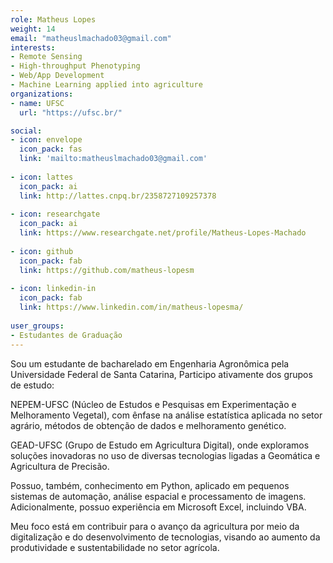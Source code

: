 ```yaml
---
role: Matheus Lopes 
weight: 14
email: "matheuslmachado03@gmail.com"
interests:
- Remote Sensing
- High-throughput Phenotyping
- Web/App Development
- Machine Learning applied into agriculture
organizations:
- name: UFSC
  url: "https://ufsc.br/"

social:
- icon: envelope
  icon_pack: fas
  link: 'mailto:matheuslmachado03@gmail.com'
  
- icon: lattes
  icon_pack: ai
  link: http://lattes.cnpq.br/2358727109257378
  
- icon: researchgate
  icon_pack: ai
  link: https://www.researchgate.net/profile/Matheus-Lopes-Machado
  
- icon: github
  icon_pack: fab
  link: https://github.com/matheus-lopesm
  
- icon: linkedin-in
  icon_pack: fab
  link: https://www.linkedin.com/in/matheus-lopesma/
  
user_groups:
- Estudantes de Graduação
---
```


Sou um estudante de bacharelado em Engenharia Agronômica pela Universidade
Federal de Santa Catarina, Participo ativamente dos grupos de estudo:

NEPEM-UFSC (Núcleo de Estudos e Pesquisas em Experimentação e Melhoramento
Vegetal), com ênfase na análise estatística aplicada no setor agrário, métodos
de obtenção de dados e melhoramento genético.

GEAD-UFSC (Grupo de Estudo em Agricultura Digital), onde exploramos soluções
inovadoras no uso de diversas tecnologias ligadas a Geomática e Agricultura de
Precisão.

Possuo, também, conhecimento em Python, aplicado em pequenos sistemas de
automação, análise espacial e processamento de imagens. Adicionalmente, possuo
experiência em Microsoft Excel, incluindo VBA.

Meu foco está em contribuir para o avanço da agricultura por meio da
digitalização e do desenvolvimento de tecnologias, visando ao aumento da
produtividade e sustentabilidade no setor agrícola.
